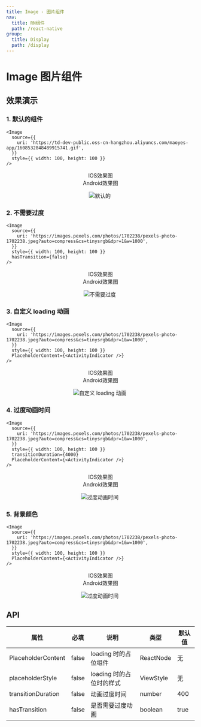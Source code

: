 ```yaml
---
title: Image - 图片组件
nav:
  title: RN组件
  path: /react-native
group:
  title: Display
  path: /display
---
```


# Image 图片组件

## 效果演示

### 1. 默认的组件

```tsx | pure
<Image
  source={{
    uri: 'https://td-dev-public.oss-cn-hangzhou.aliyuncs.com/maoyes-app/1608532848489915741.gif',
  }}
  style={{ width: 100, height: 100 }}
/>
```

<center>
  <div style={{ display: 'flex', width: 750 }}>
    <div style={{ width: 375 }}>IOS效果图</div>
    <div style={{ width: 375 }}>Android效果图</div>
  </div>
</center>
<center>
  <figure>
    <img
      alt="默认的"
      src="https://td-dev-public.oss-cn-hangzhou.aliyuncs.com/maoyes-app/1608532848489915741.gif"
      style={{ width: 375, marginRight: 10, border: "1px solid #ddd" }}
    />
    <img
      alt=""
      src="https://td-dev-public.oss-cn-hangzhou.aliyuncs.com/maoyes-app/1608534218320203382.gif"
      style={{ width: 375, border: "1px solid #ddd" }}
    />
  </figure>
</center>

### 2. 不需要过度

```tsx | pure
<Image
  source={{
    uri: 'https://images.pexels.com/photos/1702238/pexels-photo-1702238.jpeg?auto=compress&cs=tinysrgb&dpr=1&w=1000',
  }}
  style={{ width: 100, height: 100 }}
  hasTransition={false}
/>
```

<center>
  <div style={{ display: 'flex', width: 750 }}>
    <div style={{ width: 375 }}>IOS效果图</div>
    <div style={{ width: 375 }}>Android效果图</div>
  </div>
</center>
<center>
  <figure>
    <img
      alt="不需要过度"
      src="https://td-dev-public.oss-cn-hangzhou.aliyuncs.com/maoyes-app/1608532848612992856.gif"
      style={{ width: 375, marginRight: 10, border: "1px solid #ddd" }}
    />
    <img
      alt=""
      src="https://td-dev-public.oss-cn-hangzhou.aliyuncs.com/maoyes-app/1608534218325644646.gif"
      style={{ width: 375, border: "1px solid #ddd" }}
    />
  </figure>
</center>

### 3. 自定义 loading 动画

```tsx | pure
<Image
  source={{
    uri: 'https://images.pexels.com/photos/1702238/pexels-photo-1702238.jpeg?auto=compress&cs=tinysrgb&dpr=1&w=1000',
  }}
  style={{ width: 100, height: 100 }}
  PlaceholderContent={<ActivityIndicator />}
/>
```

<center>
  <div style={{ display: 'flex', width: 750 }}>
    <div style={{ width: 375 }}>IOS效果图</div>
    <div style={{ width: 375 }}>Android效果图</div>
  </div>
</center>
<center>
  <figure>
    <img
      alt="自定义 loading 动画"
      src="https://td-dev-public.oss-cn-hangzhou.aliyuncs.com/maoyes-app/1608532848481941678.gif"
      style={{ width: 375, marginRight: 10, border: "1px solid #ddd" }}
    />
    <img
      alt=""
      src="https://td-dev-public.oss-cn-hangzhou.aliyuncs.com/maoyes-app/1608534218325121298.gif"
      style={{ width: 375, border: "1px solid #ddd" }}
    />
  </figure>
</center>

### 4. 过度动画时间

```tsx | pure
<Image
  source={{
    uri: 'https://images.pexels.com/photos/1702238/pexels-photo-1702238.jpeg?auto=compress&cs=tinysrgb&dpr=1&w=1000',
  }}
  style={{ width: 100, height: 100 }}
  transitionDuration={4000}
  PlaceholderContent={<ActivityIndicator />}
/>
```

<center>
  <div style={{ display: 'flex', width: 750 }}>
    <div style={{ width: 375 }}>IOS效果图</div>
    <div style={{ width: 375 }}>Android效果图</div>
  </div>
</center>
<center>
  <figure>
    <img
      alt="过度动画时间"
      src="https://td-dev-public.oss-cn-hangzhou.aliyuncs.com/maoyes-app/1608532848537418029.gif"
      style={{ width: 375, marginRight: 10, border: "1px solid #ddd" }}
    />
    <img
      alt=""
      src="https://td-dev-public.oss-cn-hangzhou.aliyuncs.com/maoyes-app/1608534218348756659.gif"
      style={{ width: 375, border: "1px solid #ddd" }}
    />
  </figure>
</center>

### 5. 背景颜色

```tsx | pure
<Image
  source={{
    uri: 'https://images.pexels.com/photos/1702238/pexels-photo-1702238.jpeg?auto=compress&cs=tinysrgb&dpr=1&w=1000',
  }}
  style={{ width: 100, height: 100 }}
  PlaceholderContent={<ActivityIndicator />}
/>
```

<center>
  <div style={{ display: 'flex', width: 750 }}>
    <div style={{ width: 375 }}>IOS效果图</div>
    <div style={{ width: 375 }}>Android效果图</div>
  </div>
</center>
<center>
  <figure>
    <img
      alt="过度动画时间"
      src="https://td-dev-public.oss-cn-hangzhou.aliyuncs.com/maoyes-app/1608532848479055912.gif"
      style={{ width: 375, marginRight: 10, border: "1px solid #ddd" }}
    />
    <img
      alt=""
      src="https://td-dev-public.oss-cn-hangzhou.aliyuncs.com/maoyes-app/1608534218320194384.gif"
      style={{ width: 375, border: "1px solid #ddd" }}
    />
  </figure>
</center>

## API

| 属性               | 必填  | 说明                     | 类型      | 默认值 |
| ------------------ | ----- | ------------------------ | --------- | ------ |
| PlaceholderContent | false | loading 时的占位组件     | ReactNode | 无     |
| placeholderStyle   | false | loading 时的占位时的样式 | ViewStyle | 无     |
| transitionDuration | false | 动画过度时间             | number    | 400    |
| hasTransition      | false | 是否需要过度动画         | boolean   | true   |
